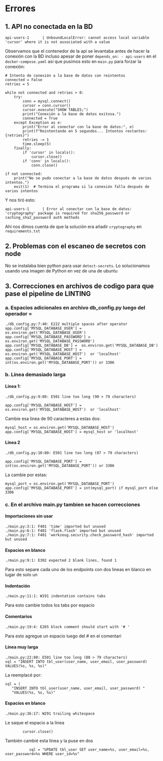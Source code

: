 # Errores

## 1. API no conectada en la BD

```
api-users-1      | UnboundLocalError: cannot access local variable 'cursor' where it is not associated with a value
```

Observamos que el contenedor de la api se levantaba antes de hacer la conexión con la BD incluso apesar de poner `depends_on: - api-users` en el `docker-compose.yaml` así que pusimos esto en `main.py` para forzar la conexión:

```
# Intento de conexión a la base de datos con reintentos
connected = False
retries = 5

while not connected and retries > 0:
    try:
        conn = mysql.connect()
        cursor = conn.cursor()
        cursor.execute("SHOW TABLES;")
        print("Conexión a la base de datos exitosa.")
        connected = True
    except Exception as e:
        print("Error al conectar con la base de datos:", e)
        print(f"Reintentando en 5 segundos... Intentos restantes: {retries}")
        retries -= 1
        time.sleep(5)
    finally:
        if 'cursor' in locals():
            cursor.close()
        if 'conn' in locals():
            conn.close()

if not connected:
    print("No se pudo conectar a la base de datos después de varios intentos.")
    exit(1)  # Termina el programa si la conexión falla después de varios intentos
```

Y nos tiró esto:

```                                          
api-users-1      | Error al conectar con la base de datos: 'cryptography' package is required for sha256_password or caching_sha2_password auth methods
```

Ahí nos dimos cuenta de que la solución era añadir `cryptography` en `requirements.txt`

## 2. Problemas con el escaneo de secretos con node

No se instalaba bien python para usar `detect-secrets`. Lo solucionamos usando una imagen de Python en vez de una de ubuntu

## 3. Correcciones en archivos de codigo para que pase el pipeline de LINTING

### a. Espacios adicionales en archivo db_config.py luego del operador =

```
./db_config.py:7:40: E222 multiple spaces after operator
app.config['MYSQL_DATABASE_USER'] = os.environ.get('MYSQL_DATABASE_USER')
app.config['MYSQL_DATABASE_PASSWORD'] =  os.environ.get('MYSQL_DATABASE_PASSWORD')
app.config['MYSQL_DATABASE_DB'] =  os.environ.get('MYSQL_DATABASE_DB')
app.config['MYSQL_DATABASE_HOST'] =  os.environ.get('MYSQL_DATABASE_HOST')  or 'localhost'
app.config['MYSQL_DATABASE_PORT'] =  int(os.environ.get('MYSQL_DATABASE_PORT')) or 3306
```


### b. Línea demasiado larga

#### Línea 1:

```
./db_config.py:9:80: E501 line too long (90 > 79 characters)
```

```
app.config['MYSQL_DATABASE_HOST'] = os.environ.get('MYSQL_DATABASE_HOST')  or 'localhost'
```

Cambie esa linea de 90 caracteres a estas dos:

```
mysql_host = os.environ.get('MYSQL_DATABASE_HOST')
app.config['MYSQL_DATABASE_HOST'] = mysql_host or 'localhost'
```

#### Línea 2

```
./db_config.py:10:80: E501 line too long (87 > 79 characters)
```

```
app.config['MYSQL_DATABASE_PORT'] = int(os.environ.get('MYSQL_DATABASE_PORT')) or 3306
```

La cambie por estas:

```
mysql_port = os.environ.get('MYSQL_DATABASE_PORT')
app.config['MYSQL_DATABASE_PORT'] = int(mysql_port) if mysql_port else 3306
```

### c. En el archivo main.py tambien se hacen correcciones

#### Importaciones sin usar

```
./main.py:3:1: F401 'time' imported but unused
./main.py:6:1: F401 'flask.flash' imported but unused
./main.py:7:1: F401 'werkzeug.security.check_password_hash' imported but unused
```

#### Espacios en blanco

```
./main.py:9:1: E302 expected 2 blank lines, found 1
```

Para esto separe cada uno de los endpoints con dos lineas en blanco en lugar de solo un

#### Indentación

```
./main.py:11:1: W191 indentation contains tabs
```

Para esto cambie todos los tabs por espacio

#### Comentarios

```
./main.py:19:4: E265 block comment should start with '# '
```

Para esto agregue un espacio luego del # en el comentari

#### Línea muy larga

```
./main.py:22:80: E501 line too long (88 > 79 characters)
sql = "INSERT INTO tbl_user(user_name, user_email, user_password) VALUES(%s, %s, %s)"
```

La reemplacé por:

```
sql = (
   "INSERT INTO tbl_user(user_name, user_email, user_password) "
   "VALUES(%s, %s, %s)"
```

#### Espacios en blanco

```
./main.py:36:17: W291 trailing whitespace
```

Le saque el espacio a la linea 
```
        cursor.close()
```

También cambié esta línea y la puse en dos

```
           sql = "UPDATE tbl_user SET user_name=%s, user_email=%s, user_password=%s WHERE user_id=%s"
```